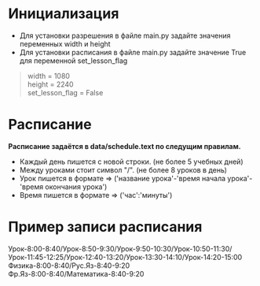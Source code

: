 # Инициализация
* Для установки разрешения в файле main.py задайте значения переменных width и height
* Для установки расписания в файле main.py задайте значение True для переменной  set_lesson_flag
>width = 1080  
height = 2240   
set_lesson_flag = False
# Расписание
**Расписание задаётся в data/schedule.text по следущим правилам.**
* Каждый день пишется с новой строки. (не более 5 учебных дней)
* Между уроками стоит символ "/". (не более 8 уроков в день)
* Урок пишется в формате => ('название урока'-'время начала урока'-'время окончания урока')
* Время пишется в формате => ('час':'минуты')
# Пример записи расписания
Урок-8:00-8:40/Урок-8:50-9:30/Урок-9:50-10:30/Урок-10:50-11:30/Урок-11:45-12:25/Урок-12:40-13:20/Урок-13:30-14:10/Урок-14:20-15:00 
Физика-8:00-8:40/Рус.Яз-8:40-9:20   
Фр.Яз-8:00-8:40/Математика-8:40-9:20
